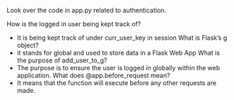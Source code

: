 Look over the code in app.py related to authentication.

How is the logged in user being kept track of?
- It is being kept track of under curr_user_key in session
What is Flask’s g object?
- it stands for global and used to store data in a Flask Web App
What is the purpose of add_user_to_g?
- The purpose is to ensure the user is logged in globally within the web application.
What does @app.before_request mean?
- It means that the function will execute before any other requests are made.
